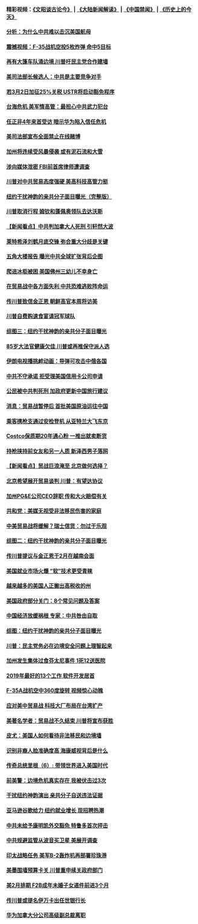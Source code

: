 #### 精彩视频：[《文昭谈古论今》](https://github.com/gfw-breaker/wenzhao/blob/master/README.md?t=01161230) | [《大陆新闻解读》](https://github.com/gfw-breaker/ntdtv-comedy/blob/master/README.md?t=01161230) | [《中国禁闻》](https://github.com/gfw-breaker/ntdtv-news/blob/master/README.md?t=01161230) | [《历史上的今天》](https://github.com/gfw-breaker/today-in-history/blob/master/README.md?t=01161230) 

#### [分析：为什么中共难以击沉美国航母](../pages/nsc412/n10979292.md?t=01161230) 

#### [震撼视频：F-35战机空投5枚炸弹 命中5目标](../pages/nsc412/n10978711.md?t=01161230) 

#### [再有大篷车队涌边境 川普吁民主党合作建墙](../pages/nsc412/n10978161.md?t=01161230) 

#### [美司法部长候选人：中共是主要竞争对手](../pages/nsc412/n10978457.md?t=01161230) 

#### [若3月2日加征25%关税 USTR将启动豁免程序](../pages/nsc412/n10978421.md?t=01161230) 

#### [台海危机 美军情高管：最担心中共武力犯台](../pages/nsc412/n10978241.md?t=01161230) 

#### [任正非4年来首受访 暗示华为陷入信任危机](../pages/nsc412/n10977688.md?t=01161230) 

#### [美司法部宣布全面禁止在线赌博](../pages/nsc412/n10977967.md?t=01161230) 

#### [加州将连续受风暴侵袭 或有泥石流和大雪](../pages/nsc412/n10978010.md?t=01161230) 

#### [涉向媒体泄密 FBI前首席律师遭调查](../pages/nsc412/n10977862.md?t=01161230) 

#### [川普对中共贸易态度强硬 美高科技高管力挺](../pages/nsc412/n10977844.md?t=01161230) 

#### [纽约干扰神韵的亲共分子面目曝光（完整版）](../pages/nsc412/n10977993.md?t=01161230) 

#### [川普取消行程 姆钦和蓬佩奥领队去达沃斯](../pages/nsc412/n10977828.md?t=01161230) 

#### [【新闻看点】中共判加拿大人死刑 引轩然大波](../pages/nsc412/n10977667.md?t=01161230) 

#### [莱特希泽刘鹤月底交锋 弥合重大分歧是关键](../pages/nsc412/n10977740.md?t=01161230) 

#### [五角大楼报告 曝光中共全球扩张背后企图](../pages/nsc412/n10977657.md?t=01161230) 

#### [爬进冰柜被困 美国佛州三幼儿不幸身亡](../pages/nsc412/n10977384.md?t=01161230) 

#### [在贸易战中各方面失利 中共恐难逃败阵命运](../pages/nsc412/n10977366.md?t=01161230) 

#### [传川普致信金正恩 朝鲜高官本周将访美](../pages/nsc412/n10976756.md?t=01161230) 

#### [川普自费购速食宴请冠军球队](../pages/nsc412/n10976460.md?t=01161230) 

#### [组图三：纽约干扰神韵的亲共分子面目曝光](../pages/nsc412/n10976545.md?t=01161230) 

#### [85岁大法官健康欠佳 川普或再推保守派人选](../pages/nsc412/n10975835.md?t=01161230) 

#### [伊朗电视播挑衅动画：导弹可攻击中俄各国](../pages/nsc412/n10976504.md?t=01161230) 

#### [中共不守承诺 拒受理美国信用卡公司申请](../pages/nsc412/n10975605.md?t=01161230) 

#### [公民被中共判死刑 加政府更新中国旅行建议](../pages/nsc412/n10976159.md?t=01161230) 

#### [消息：贸易战暂停后 首批美国原油运往中国](../pages/nsc412/n10976142.md?t=01161230) 

#### [乘客携枪支通过安检登机 从亚特兰大飞东京](../pages/nsc412/n10975819.md?t=01161230) 

#### [Costco保质期20年通心粉 一推出就卖断货](../pages/nsc412/n10975844.md?t=01161230) 

#### [持枪挟持前女友和另一人质 新泽西男子落网](../pages/nsc412/n10975726.md?t=01161230) 

#### [【新闻看点】贸战巨浪淹至 北京做何选择？](../pages/nsc412/n10975303.md?t=01161230) 

#### [北京希望展开贸易谈判 川普：有望达协议](../pages/nsc412/n10975474.md?t=01161230) 

#### [加州PG&E公司CEO辞职 传和大火赔偿有关](../pages/nsc412/n10975352.md?t=01161230) 

#### [共和党：美媒无视受非法移民伤害的家庭](../pages/nsc412/n10975305.md?t=01161230) 

#### [中美贸易战将缓解？瑞士信货：勿过于乐观](../pages/nsc412/n10975237.md?t=01161230) 

#### [组图二：纽约干扰神韵的亲共分子面目曝光](../pages/nsc412/n10974621.md?t=01161230) 

#### [传川普提议与金正恩于2月在越南会面](../pages/nsc412/n10974214.md?t=01161230) 

#### [美国就业市场火爆 “软”技术更受青睐](../pages/nsc412/n10973213.md?t=01161230) 

#### [越来越多的美国人正搬出高税收的州](../pages/nsc412/n10973199.md?t=01161230) 

#### [美国政府部分关门：8个常见问题及答案](../pages/nsc412/n10973004.md?t=01161230) 

#### [中国经济放缓祸根 专家：中共咎由自取](../pages/nsc412/n10973083.md?t=01161230) 

#### [组图：纽约干扰神韵的亲共分子面目曝光](../pages/nsc412/n10972801.md?t=01161230) 

#### [川普：民主党务必在边境安全问题上理智起来](../pages/nsc412/n10972922.md?t=01161230) 

#### [加州发生集体过食芬太尼事件 1死12送医院](../pages/nsc412/n10972695.md?t=01161230) 

#### [2019年最好的13个工作 软件开发居首](../pages/nsc412/n10967208.md?t=01161230) 

#### [F-35A战机空中360度旋转 视频惊心动魄](../pages/nsc412/n10971751.md?t=01161230) 

#### [应对美中贸易战 科技大厂布局在台湾扩产](../pages/nsc412/n10971277.md?t=01161230) 

#### [美著名学者：贸易战不久结束 川普将宣布获胜](../pages/nsc412/n10971697.md?t=01161230) 

#### [皮尤：美国人如何看待非法移民和边境墙](../pages/nsc412/n10971472.md?t=01161230) 

#### [识别非裔人脸准确度高 海康威视背后是什么](../pages/nsc412/n10971226.md?t=01161230) 

#### [传奇总统里根（6）: 带领世界进入美国时代](../pages/nsc412/n10971227.md?t=01161230) 

#### [前美警：边境危机真实存在 我被伏击过3次](../pages/nsc412/n10971325.md?t=01161230) 

#### [干扰纽约神韵演出 亲共分子自送违法证据](../pages/nsc412/n10969757.md?t=01161230) 

#### [亚马逊谷歌给力 纽约就业增长 现招聘热潮](../pages/nsc412/n10971075.md?t=01161230) 

#### [中共未给予康明凯外交豁免 特鲁多首次抨击](../pages/nsc412/n10970976.md?t=01161230) 

#### [中共规避监管从波音买卫星 美展开调查](../pages/nsc412/n10970960.md?t=01161230) 

#### [印太战略任务 美军B-2轰炸机再部署珍珠港](../pages/nsc412/n10970599.md?t=01161230) 

#### [美墨围墙预算卡关 川普重申续关政府部门](../pages/nsc412/n10970534.md?t=01161230) 

#### [美2月排期 F2B成年未婚子女递件前进3个月](../pages/nsc412/n10970207.md?t=01161230) 

#### [传川普或提名伊万卡出任世银行长](../pages/nsc412/n10970106.md?t=01161230) 

#### [华为加拿大分公司高级副总裁离职](../pages/nsc412/n10969911.md?t=01161230) 

